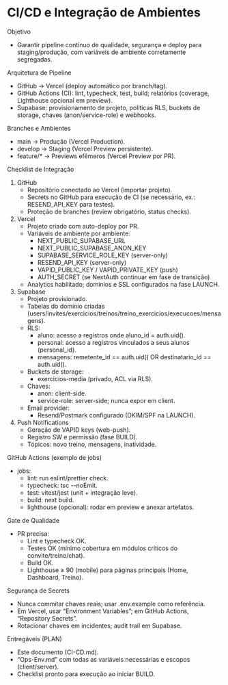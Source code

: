 # CI/CD e Integração de Ambientes

Objetivo
- Garantir pipeline contínuo de qualidade, segurança e deploy para staging/produção, com variáveis de ambiente corretamente segregadas.

Arquitetura de Pipeline
- GitHub → Vercel (deploy automático por branch/tag).
- GitHub Actions (CI): lint, typecheck, test, build; relatórios (coverage, Lighthouse opcional em preview).
- Supabase: provisionamento de projeto, políticas RLS, buckets de storage, chaves (anon/service-role) e webhooks.

Branches e Ambientes
- main → Produção (Vercel Production).
- develop → Staging (Vercel Preview persistente).
- feature/* → Previews efêmeros (Vercel Preview por PR).

Checklist de Integração
1) GitHub
   - Repositório conectado ao Vercel (importar projeto).
   - Secrets no GitHub para execução de CI (se necessário, ex.: RESEND_API_KEY para testes).
   - Proteção de branches (review obrigatório, status checks).
2) Vercel
   - Projeto criado com auto-deploy por PR.
   - Variáveis de ambiente por ambiente:
     - NEXT_PUBLIC_SUPABASE_URL
     - NEXT_PUBLIC_SUPABASE_ANON_KEY
     - SUPABASE_SERVICE_ROLE_KEY (server-only)
     - RESEND_API_KEY (server-only)
     - VAPID_PUBLIC_KEY / VAPID_PRIVATE_KEY (push)
     - AUTH_SECRET (se NextAuth continuar em fase de transição)
   - Analytics habilitado; domínios e SSL configurados na fase LAUNCH.
3) Supabase
   - Projeto provisionado.
   - Tabelas do domínio criadas (users/invites/exercicios/treinos/treino_exercicios/execucoes/mensagens).
   - RLS:
     - aluno: acesso a registros onde aluno_id = auth.uid().
     - personal: acesso a registros vinculados a seus alunos (personal_id).
     - mensagens: remetente_id == auth.uid() OR destinatario_id == auth.uid().
   - Buckets de storage:
     - exercicios-media (privado, ACL via RLS).
   - Chaves:
     - anon: client-side.
     - service-role: server-side; nunca expor em client.
   - Email provider:
     - Resend/Postmark configurado (DKIM/SPF na LAUNCH).
4) Push Notifications
   - Geração de VAPID keys (web-push).
   - Registro SW e permissão (fase BUILD).
   - Tópicos: novo treino, mensagens, inatividade.

GitHub Actions (exemplo de jobs)
- jobs:
  - lint: run eslint/prettier check.
  - typecheck: tsc --noEmit.
  - test: vitest/jest (unit + integração leve).
  - build: next build.
  - lighthouse (opcional): rodar em preview e anexar artefatos.

Gate de Qualidade
- PR precisa:
  - Lint e typecheck OK.
  - Testes OK (mínimo cobertura em módulos críticos do convite/treino/chat).
  - Build OK.
  - Lighthouse ≥ 90 (mobile) para páginas principais (Home, Dashboard, Treino).

Segurança de Secrets
- Nunca commitar chaves reais; usar .env.example como referência.
- Em Vercel, usar “Environment Variables”; em GitHub Actions, “Repository Secrets”.
- Rotacionar chaves em incidentes; audit trail em Supabase.

Entregáveis (PLAN)
- Este documento (CI-CD.md).
- “Ops-Env.md” com todas as variáveis necessárias e escopos (client/server).
- Checklist pronto para execução ao iniciar BUILD.